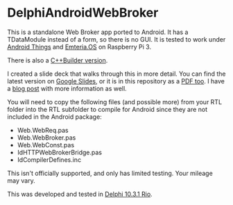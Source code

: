 # DelphiAndroidWebBroker

This is a standalone Web Broker app ported to Android. It has a TDataModule instead of a form, so there is no GUI. It is tested to work under [Android Things](https://developer.android.com/things) and [Emteria.OS](https://emteria.com/) on Raspberry Pi 3.

There is also a [C++Builder version](https://github.com/jimmckeeth/DelphiAndroidWebBroker).

I created a slide deck that walks through this in more detail. You can find the latest version on [Google Slides](https://docs.google.com/presentation/d/1KHIPEebq1ZrHHEugGpzBsW56vBfevgywa6L57g91XKo/edit?usp=sharing), or it is in this repository as a [PDF too](https://github.com/jimmckeeth/DelphiAndroidWebBroker/blob/master/doc/WebBroker%20on%20%20Raspberry%20Pi%20(Delphi%20%26%20C%2B%2BBuilder).pdf). I have a [blog post]([delphi.org/?p=3330](http://delphi.org/?p=3330)) with more information as well.

You will need to copy the following files (and possible more) from your RTL folder into the RTL subfolder to compile for Android since they are not included in the Android package:

- Web.WebReq.pas
- Web.WebBroker.pas
- Web.WebConst.pas
- IdHTTPWebBrokerBridge.pas
- IdCompilerDefines.inc

This isn't officially supported, and only has limited testing. Your mileage may vary. 

This was developed and tested in [Delphi 10.3.1 Rio](https://www.embarcadero.com/products/delphi).
